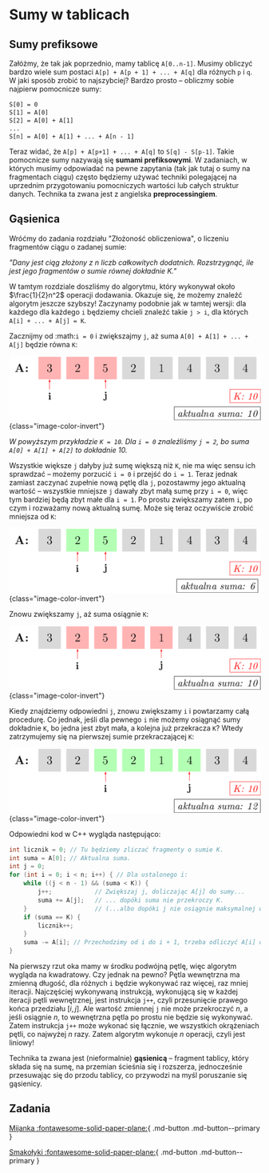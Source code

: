 # Sumy w tablicach

## Sumy prefiksowe

Załóżmy, że tak jak poprzednio, mamy tablicę `A[0..n-1]`.
Musimy obliczyć bardzo wiele sum postaci `A[p] + A[p + 1] + ... + A[q]` dla różnych `p` i `q`.
W jaki sposób zrobić to najszybciej?
Bardzo prosto – obliczmy sobie najpierw pomocnicze sumy:

```
S[0] = 0
S[1] = A[0]
S[2] = A[0] + A[1]
...
S[n] = A[0] + A[1] + ... + A[n - 1]
```

Teraz widać, że `A[p] + A[p+1] + ... + A[q]` to `S[q] - S[p-1]`.
Takie pomocnicze sumy nazywają się **sumami prefiksowymi**.
W zadaniach, w których musimy odpowiadać na pewne zapytania (tak jak tutaj o sumy na fragmentach ciągu)
często będziemy używać techniki polegającej na uprzednim
przygotowaniu pomocniczych wartości lub całych struktur danych.
Technika ta zwana jest z angielska **preprocessingiem**.


## Gąsienica

Wróćmy do zadania rozdziału "Złożoność obliczeniowa", o liczeniu fragmentów ciągu o zadanej sumie:

*"Dany jest ciąg złożony z $n$ liczb całkowitych dodatnich. Rozstrzygnąć, ile jest jego fragmentów o sumie równej dokładnie $K$."*

W tamtym rozdziale doszliśmy do algorytmu, który wykonywał około $\frac{1}{2}n^2$ operacji dodawania. Okazuje się, że możemy znaleźć algorytm jeszcze szybszy! Zaczynamy podobnie jak w tamtej wersji: dla każdego dla każdego `i` będziemy chcieli znaleźć takie `j > i`, dla których `A[i] + ... + A[j] = K`. 

Zacznijmy od :math:`i = 0` i zwiększajmy `j`, aż suma `A[0] + A[1] + ... + A[j]` będzie równa `K`:


![image](gasienica0.png){class="image-color-invert"}

*W powyższym przykładzie `K = 10`. Dla `i = 0` znaleźliśmy `j = 2`, bo suma `A[0] + A[1] + A[2]` to dokładnie 10.*

Wszystkie większe `j` dałyby już sumę większą niż `K`, nie ma więc sensu ich sprawdzać – możemy porzucić `i = 0` i przejść do `i = 1`. Teraz jednak zamiast zaczynać zupełnie nową pętlę dla `j`, pozostawmy jego aktualną wartość – wszystkie mniejsze `j` dawały zbyt małą sumę przy `i = 0`, więc tym bardziej będą zbyt małe dla `i = 1`. Po prostu zwiększamy zatem `i`, po czym i rozważamy nową aktualną sumę. Może się teraz oczywiście zrobić mniejsza od `K`:

![image](gasienica1.png){class="image-color-invert"}

Znowu zwiększamy `j`, aż suma osiągnie `K`: 

![image](gasienica2.png){class="image-color-invert"}

Kiedy znajdziemy odpowiedni `j`, znowu zwiększamy `i` i powtarzamy całą procedurę. Co jednak, jeśli dla pewnego `i` nie możemy osiągnąć sumy dokładnie `K`, bo jedna jest zbyt mała, a kolejna już przekracza `K`? Wtedy zatrzymujemy się na pierwszej sumie przekraczającej `K`:

![image](gasienica3.png){class="image-color-invert"}

Odpowiedni kod w C++ wygląda następująco:

```cpp
int licznik = 0; // Tu będziemy zliczać fragmenty o sumie K.
int suma = A[0]; // Aktualna suma.
int j = 0;
for (int i = 0; i < n; i++) { // Dla ustalonego i:
    while ((j < n - 1) && (suma < K)) {
        j++; 			// Zwiększaj j, doliczając A[j] do sumy...
        suma += A[j]; 	// ... dopóki suma nie przekroczy K.
	}					// (...albo dopóki j nie osiągnie maksymalnej wartości n - 1.)
    if (suma == K) {
        licznik++;
    }
    suma -= A[i]; // Przechodzimy od i do i + 1, trzeba odliczyć A[i] od sumy.
}
```

Na pierwszy rzut oka mamy w środku podwójną pętlę, więc algorytm wygląda na kwadratowy. Czy jednak na pewno? Pętla wewnętrzna ma zmienną długość, dla różnych `i` będzie wykonywać raz więcej, raz mniej iteracji. Najczęściej wykonywaną instrukcją, wykonującą się w każdej iteracji pętli wewnętrznej, jest instrukcja `j++`, czyli przesunięcie prawego końca przedziału $[i, j]$. Ale wartość zmiennej `j` nie może przekroczyć $n$, a jeśli osiągnie $n$, to wewnętrzna pętla po prostu nie będzie się wykonywać. Zatem instrukcja `j++` może wykonać się łącznie, we wszystkich okrążeniach pętli, co najwyżej $n$ razy. Zatem algorytm wykonuje $n$ operacji, czyli jest liniowy!

Technika ta zwana jest (nieformalnie) **gąsienicą** – fragment tablicy, który składa się na sumę, na przemian ścieśnia się i rozszerza, jednocześnie przesuwając się do przodu tablicy, co przywodzi na myśl poruszanie się gąsienicy.



## Zadania

[Mijanka :fontawesome-solid-paper-plane:](https://szkopul.edu.pl/problemset/problem/ZP0W8yq2dGPTMN8J785_CWSu/site/?key=statement){ .md-button .md-button--primary }

[Smakołyki :fontawesome-solid-paper-plane:](https://szkopul.edu.pl/problemset/problem/uRAmDV-LA0MuunIUGOXBVkur/site/?key=statement){ .md-button .md-button--primary }
